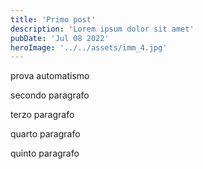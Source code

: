 ```yaml
---
title: 'Primo post'
description: 'Lorem ipsum dolor sit amet'
pubDate: 'Jul 08 2022'
heroImage: '../../assets/imm_4.jpg'
---
```


prova automatismo

secondo paragrafo

terzo paragrafo

quarto paragrafo

quinto paragrafo
